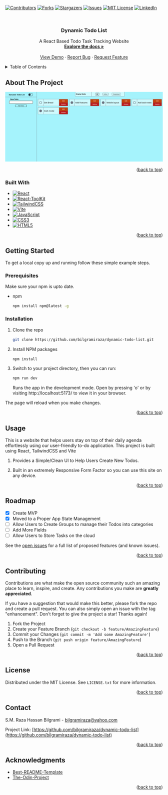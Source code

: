<a name="readme-top"></a>
[![Contributors][contributors-shield]][contributors-url]
[![Forks][forks-shield]][forks-url]
[![Stargazers][stars-shield]][stars-url]
[![Issues][issues-shield]][issues-url]
[![MIT License][license-shield]][license-url]
[![LinkedIn][linkedin-shield]][linkedin-url]



<!-- PROJECT LOGO -->
<br />
<div align="center">

<h3 align="center">Dynamic Todo List</h3>

  <p align="center">
    A React Based Todo Task Tracking Website
    <br />
    <a href="https://github.com/bilgramiraza/dynamic-todo-list"><strong>Explore the docs »</strong></a>
    <br />
    <br />
    <a href="https://dynamic-todolist.netlify.app" target="_blank">View Demo</a>
    ·
    <a href="https://github.com/bilgramiraza/dynamic-todo-list/issues">Report Bug</a>
    ·
    <a href="https://github.com/bilgramiraza/dynamic-todo-list/issues">Request Feature</a>
  </p>
</div>



<!-- TABLE OF CONTENTS -->
<details>
  <summary>Table of Contents</summary>
  <ol>
    <li>
      <a href="#about-the-project">About The Project</a>
      <ul>
        <li><a href="#built-with">Built With</a></li>
      </ul>
    </li>
    <li>
      <a href="#getting-started">Getting Started</a>
      <ul>
        <li><a href="#prerequisites">Prerequisites</a></li>
        <li><a href="#installation">Installation</a></li>
      </ul>
    </li>
    <li><a href="#usage">Usage</a></li>
    <li><a href="#roadmap">Roadmap</a></li>
    <li><a href="#contributing">Contributing</a></li>
    <li><a href="#license">License</a></li>
    <li><a href="#contact">Contact</a></li>
    <li><a href="#acknowledgments">Acknowledgments</a></li>
  </ol>
</details>



<!-- ABOUT THE PROJECT -->
## About The Project

[![Dynamic Todo List Screen Shot][product-screenshot]](https://github.com/bilgramiraza/dynamic-todo-list)

<p align="right">(<a href="#readme-top">back to top</a>)</p>



### Built With

* [![React][React.js]][React-url]
* [![React-ToolKit][RTK]][RTK-url]
* [![TailwindCSS][TailwindCSS]][TailwindCSS-url]
* [![Vite][Vite]][Vite-url]
* [![JavaScript][JavaScript]][JavaScript-url]
* [![CSS3][CSS3]][CSS3-url]
* [![HTML5][HTML5]][HTML5-url]

<p align="right">(<a href="#readme-top">back to top</a>)</p>



<!-- GETTING STARTED -->
## Getting Started

To get a local copy up and running follow these simple example steps.

### Prerequisites

Make sure your npm is upto date.
* npm
  ```sh
  npm install npm@latest -g
  ```

### Installation

1. Clone the repo
   ```sh
   git clone https://github.com/bilgramiraza/dynamic-todo-list.git
   ```
2. Install NPM packages
   ```sh
   npm install
   ```
3. Switch to your project directory, then you can run:
   ```sh
   npm run dev
   ```
   Runs the app in the development mode. Open by pressing 'o' or by visiting http://localhost:5173/ to view it in your browser.

  The page will reload when you make changes.

<p align="right">(<a href="#readme-top">back to top</a>)</p>



<!-- USAGE EXAMPLES -->
## Usage

This is a website that helps users stay on top of their daily agenda effortlessly using our user-friendly to-do application. This project is built using React, TailwindCSS and Vite 

1.  Provides a Simple/Clean UI to Help Users Create New Todos.

2.  Built in an extremely Responsive Form Factor so you can use this site on any device.

<p align="right">(<a href="#readme-top">back to top</a>)</p>



<!-- ROADMAP -->
## Roadmap

- [x] Create MVP
- [x] Moved to a Proper App State Management 
- [ ] Allow Users to Create Groups to manage their Todos into categories
- [ ] Add More Fields
- [ ] Allow Users to Store Tasks on the cloud

See the [open issues](https://github.com/bilgramiraza/dynamic-todo-list/issues) for a full list of proposed features (and known issues).

<p align="right">(<a href="#readme-top">back to top</a>)</p>



<!-- CONTRIBUTING -->
## Contributing

Contributions are what make the open source community such an amazing place to learn, inspire, and create. Any contributions you make are **greatly appreciated**.

If you have a suggestion that would make this better, please fork the repo and create a pull request. You can also simply open an issue with the tag "enhancement".
Don't forget to give the project a star! Thanks again!

1. Fork the Project
2. Create your Feature Branch (`git checkout -b feature/AmazingFeature`)
3. Commit your Changes (`git commit -m 'Add some AmazingFeature'`)
4. Push to the Branch (`git push origin feature/AmazingFeature`)
5. Open a Pull Request

<p align="right">(<a href="#readme-top">back to top</a>)</p>



<!-- LICENSE -->
## License

Distributed under the MIT License. See `LICENSE.txt` for more information.

<p align="right">(<a href="#readme-top">back to top</a>)</p>



<!-- CONTACT -->
## Contact

S.M. Raza Hassan Bilgrami - bilgramiraza@yahoo.com

Project Link: [https://github.com/bilgramiraza/dynamic-todo-list](https://github.com/bilgramiraza/dynamic-todo-list)

<p align="right">(<a href="#readme-top">back to top</a>)</p>



<!-- ACKNOWLEDGMENTS -->
## Acknowledgments

* [Best-README-Template](https://github.com/othneildrew/Best-README-Template)
* [The-Odin-Project](https://www.theodinproject.com/)

<p align="right">(<a href="#readme-top">back to top</a>)</p>



<!-- MARKDOWN LINKS & IMAGES -->
<!-- https://www.markdownguide.org/basic-syntax/#reference-style-links -->
[contributors-shield]: https://img.shields.io/github/contributors/bilgramiraza/dynamic-todo-list.svg?style=for-the-badge
[contributors-url]: https://github.com/bilgramiraza/dynamic-todo-list/graphs/contributors
[forks-shield]: https://img.shields.io/github/forks/bilgramiraza/dynamic-todo-list.svg?style=for-the-badge
[forks-url]: https://github.com/bilgramiraza/dynamic-todo-list/network/members
[stars-shield]: https://img.shields.io/github/stars/bilgramiraza/dynamic-todo-list.svg?style=for-the-badge
[stars-url]: https://github.com/bilgramiraza/dynamic-todo-list/stargazers
[issues-shield]: https://img.shields.io/github/issues/bilgramiraza/dynamic-todo-list.svg?style=for-the-badge
[issues-url]: https://github.com/bilgramiraza/dynamic-todo-list/issues
[license-shield]: https://img.shields.io/github/license/bilgramiraza/dynamic-todo-list.svg?style=for-the-badge
[license-url]: https://github.com/bilgramiraza/dynamic-todo-list/blob/main/LICENSE.txt
[linkedin-shield]: https://img.shields.io/badge/-LinkedIn-black.svg?style=for-the-badge&logo=linkedin&colorB=555
[linkedin-url]: https://linkedin.com/in/smrazahassan
[product-screenshot]: images/screenshot1.png
[React.js]: https://img.shields.io/badge/React-20232A?style=for-the-badge&logo=react&logoColor=61DAFB
[React-url]: https://reactjs.org/
[RTK]: https://img.shields.io/badge/redux-%23593d88.svg?style=for-the-badge&logo=redux&logoColor=white
[RTK-url]: https://redux-toolkit.js.org
[Vite]: https://img.shields.io/badge/vite-%23646CFF.svg?style=for-the-badge&logo=vite&logoColor=white
[Vite-url]: https://vitejs.dev/
[TailwindCSS]: https://img.shields.io/badge/tailwindcss-%2338B2AC.svg?style=for-the-badge&logo=tailwind-css&logoColor=white
[TailwindCSS-url]: https://tailwindcss.com 
[JavaScript]: https://img.shields.io/badge/javascript-%23323330.svg?style=for-the-badge&logo=javascript&logoColor=%23F7DF1E 
[JavaScript-url]: https://www.ecma-international.org/publications-and-standards/standards/ecma-262/ 
[HTML5]: https://img.shields.io/badge/html5-%23E34F26.svg?style=for-the-badge&logo=html5&logoColor=white 
[HTML5-url]: https://html.spec.whatwg.org/multipage/
[CSS3]: https://img.shields.io/badge/css3-%231572B6.svg?style=for-the-badge&logo=css3&logoColor=white
[CSS3-url]: https://www.w3.org/Style/CSS/current-work.en.html
